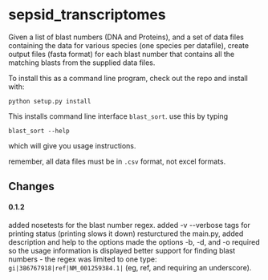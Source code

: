 sepsid_transcriptomes
=====================

Given a list of blast numbers (DNA and Proteins), and a set of data files
containing the data for various species (one species per datafile),
create output files (fasta format) for each blast number that contains all
the matching blasts from the supplied data files.

To install this as a command line program, check out the repo and install with:

    python setup.py install

This installs command line interface `blast_sort`.  use this by typing

    blast_sort --help

which will give you usage instructions.

remember, all data files must be in `.csv` format, not excel formats.


Changes
-------

#### 0.1.2
added nosetests for the blast number regex.
added -v --verbose tags for printing status (printing slows it down)
resturctured the main.py, added description and help to the options
made the options -b, -d, and -o required so the usage information is displayed
better support for finding blast numbers - the regex was limited to one type:
`gi|386767918|ref|NM_001259384.1|` (eg, ref, and requiring an underscore).
